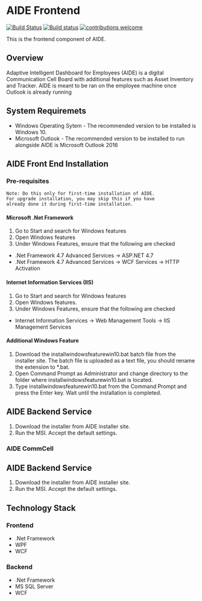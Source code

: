 # AIDE Frontend
[![Build Status](https://dev.azure.com/rsx-labs/aide/_apis/build/status/rsx-labs.aide-frontend?branchName=master)](https://dev.azure.com/rsx-labs/aide/_build/latest?definitionId=1&branchName=master) [![Build status](https://ci.appveyor.com/api/projects/status/kth1cyh42tqy11vb?svg=true)](https://ci.appveyor.com/project/trashvin/aide-frontend)  [![contributions welcome](https://img.shields.io/badge/contributions-welcome-brightgreen.svg?style=flat)](https://github.com/dwyl/esta/issues)

This is the frontend component of AIDE.

## Overview

Adaptive Intelligent Dashboard for Employees (AIDE) is a digital Communication Cell Board with additional features such as Asset Inventory and Tracker.
AIDE is meant to be ran on the employee machine once Outlook is already running

## System Requiremets

- Windows Operating Sytem - The recommended version to be installed is Windows 10.
- Microsoft Outlook - The recommended version to be installed to run alongside AIDE is Microsoft Outlook 2016

## AIDE Front End Installation

### Pre-requisites

```
Note: Do this only for first-time installation of AIDE. 
For upgrade installation, you may skip this if you have 
already done it during first-time installation.
```

#### Microsoft .Net Framework
1. Go to Start and search for Windows features
2. Open Windows features
3. Under Windows Features, ensure that the following are checked
- .Net Framework 4.7 Advanced Services -> ASP.NET 4.7
- .Net Framework 4.7 Advanced Services -> WCF Services -> HTTP Activation

#### Internet Information Services (IIS)
1. Go to Start and search for Windows features
2. Open Windows features.
3. Under Windows Features, ensure that the following are checked
- Internet Information Services -> Web Management Tools -> IIS Management Services

#### Additional Windows Feature
1. Download the installwindowsfeaturewin10.bat batch file from the installer site. The batch file is uploaded as a text file, you should rename the extension to *.bat. 
2. Open Command Prompt as Administrator and change directory to the folder where installwindowsfeaturewin10.bat is located.
3. Type installwindowsfeaturewin10.bat from the Command Prompt and press the Enter key. Wait until the installation is completed.

## AIDE Backend Service
1. Download the installer from AIDE installer site.
2. Run the MSI. Accept the default settings.

### AIDE CommCell
## AIDE Backend Service
1. Download the installer from AIDE installer site.
2. Run the MSI. Accept the default settings.


## Technology Stack

### Frontend
- .Net Framework
- WPF
- WCF

### Backend
- .Net Framework
- MS SQL Server
- WCF
